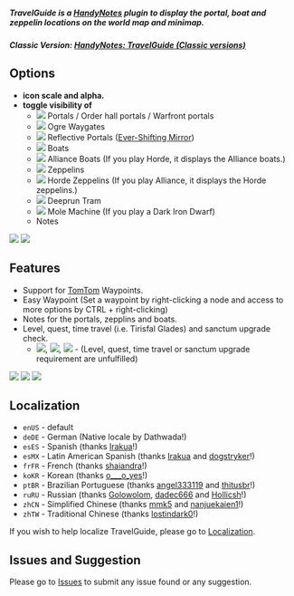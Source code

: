 ##### **TravelGuide is a [HandyNotes](https://www.curseforge.com/wow/addons/handynotes) plugin to display the portal, boat and zeppelin locations on the world map and minimap.**
##### **Classic Version: [HandyNotes: TravelGuide (Classic versions)](https://www.curseforge.com/wow/addons/handynotes-travelguide-classic)**

## Options
* **icon scale and alpha.**
* **toggle visibility of**
    * ![](https://i.imgur.com/NIUq9ta.png) Portals / Order hall portals / Warfront portals
    * ![](https://i.imgur.com/80SeOfz.png) Ogre Waygates
    * ![](https://i.imgur.com/5oEGwxx.png) Reflective Portals ([Ever-Shifting Mirror](https://www.wowhead.com/item=129929))
    * ![](https://i.imgur.com/H9wPEeD.png) Boats
    * ![](https://i.imgur.com/vfQqSBK.png) Alliance Boats (If you play Horde, it displays the Alliance boats.)
    * ![](https://i.imgur.com/cWTR8xo.png) Zeppelins
    * ![](https://i.imgur.com/HQLt4uh.png) Horde Zeppelins (If you play Alliance, it displays the Horde zeppelins.)
    * ![](https://i.imgur.com/VYJ1NaJ.png) Deeprun Tram
    * ![](https://i.imgur.com/OQLYKpT.png) Mole Machine (If you play a Dark Iron Dwarf)
    * Notes

![](https://i.imgur.com/PFHnUDr.png) ![](https://i.imgur.com/1tLgu6C.png)

## Features
* Support for [TomTom](https://www.curseforge.com/wow/addons/tomtom) Waypoints.
* Easy Waypoint (Set a waypoint by right-clicking a node and access to more options by CTRL + right-clicking)
* Notes for the portals, zepplins and boats.
* Level, quest, time travel (i.e. Tirisfal Glades) and sanctum upgrade check.
    * ![](https://i.imgur.com/bOL9btW.png), ![](https://i.imgur.com/PzZ3HAN.png), ![](https://i.imgur.com/S5k5pfG.png) - (Level, quest, time travel or sanctum upgrade requirement are unfulfilled)

![](https://i.imgur.com/Q8NCjkY.png) ![](https://i.imgur.com/0qTTTAj.png) ![](https://i.imgur.com/MlnVJKC.png)

## Localization
* `enUS` - default
* `deDE` - German (Native locale by Dathwada!)
* `esES` - Spanish (thanks [Irakua](https://www.curseforge.com/members/Irakua)!)
* `esMX` - Latin American Spanish (thanks [Irakua](https://www.curseforge.com/members/Irakua) and [dogstryker](https://www.curseforge.com/members/dogstryker)!)
* `frFR` - French (thanks [shaiandra](https://www.curseforge.com/members/shaiandra)!)
* `koKR` - Korean (thanks [o___o_yes](https://www.curseforge.com/members/o___o_yes)!)
* `ptBR` - Brazilian Portuguese (thanks [angel333119](https://www.curseforge.com/members/angel333119) and [thitusbr](https://legacy.curseforge.com/members/thitusbr)!)
* `ruRU` - Russian (thanks [Golowolom](https://www.curseforge.com/members/golowolom), [dadec666](https://www.curseforge.com/members/dadec666) and [Hollicsh](https://github.com/Hollicsh)!)
* `zhCN` - Simplified Chinese (thanks [mmk5](https://www.curseforge.com/members/mmk5) and [nanjuekaien1](https://github.com/nanjuekaien1)!)
* `zhTW` - Traditional Chinese (thanks [lostindark0](https://www.curseforge.com/members/lostindark0)!)

If you wish to help localize TravelGuide, please go to [Localization](https://www.curseforge.com/wow/addons/handynotes-travelguide/localization).

## Issues and Suggestion

Please go to [Issues](https://github.com/Dathwada/handynotes-travelguide/issues) to submit any issue found or any suggestion.
